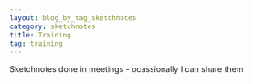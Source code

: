 ```yaml
---
layout: blog_by_tag_sketchnotes
category: sketchnotes
title: Training
tag: training
---
```


Sketchnotes done in meetings - ocassionally I can share them
